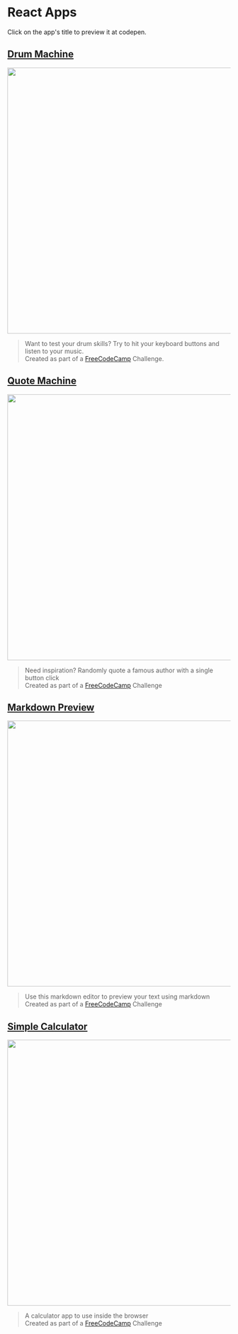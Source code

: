 # React Apps


Click on the app's title to preview it at codepen.


## [Drum Machine](https://codepen.io/pinheirocosta/full/gOWBQNP)

<img src="https://user-images.githubusercontent.com/37278803/129112838-d476f040-b03b-482c-891c-92177fe0871b.png" width="600">

> Want to test your drum skills? Try to hit your keyboard buttons and listen to your music.  
> Created as part of a [FreeCodeCamp](https://www.freecodecamp.org/learn/front-end-development-libraries/front-end-development-libraries-projects/build-a-drum-machine) Challenge.

## [Quote Machine](https://codepen.io/pinheirocosta/full/VwbrQLm)

<img src="https://user-images.githubusercontent.com/37278803/129112749-fb71aa2b-c3aa-41c7-8881-62bedad1e643.png" width="600">

> Need inspiration? Randomly quote a famous author with a single button click  
> Created as part of a [FreeCodeCamp](https://www.freecodecamp.org/learn/front-end-development-libraries/front-end-development-libraries-projects/build-a-drum-machine) Challenge

## [Markdown Preview](https://codepen.io/pinheirocosta/full/vYmjGwK)

<img src="https://user-images.githubusercontent.com/37278803/129113241-3f78437f-4e00-469b-8f98-26329e0325ce.png" width="600">

> Use this markdown editor to preview your text using markdown  
> Created as part of a [FreeCodeCamp](https://www.freecodecamp.org/learn/front-end-development-libraries/front-end-development-libraries-projects/build-a-drum-machine) Challenge
## [Simple Calculator](https://codepen.io/pinheirocosta/full/NWjJzdj)

<img src="https://user-images.githubusercontent.com/37278803/130430880-e5be1784-891c-42a2-a624-e7a88a48f551.png" width="600">

> A calculator app to use inside the browser  
> Created as part of a [FreeCodeCamp](https://www.freecodecamp.org/learn/front-end-development-libraries/front-end-development-libraries-projects/build-a-drum-machine) Challenge
